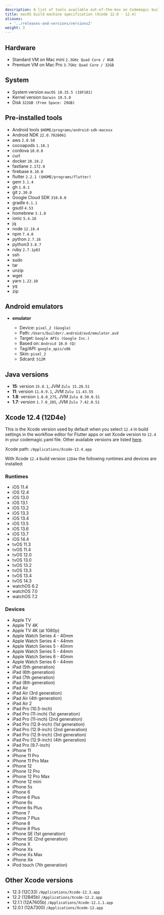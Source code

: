 ```yaml
---
description: A list of tools available out-of-the-box on Codemagic build machines.
title: macOS build machine specification (Xcode 12.0 - 12.4)
aliases:
  - '../releases-and-versions/versions2'
weight: 3
---
```


## Hardware

- Standard VM on Mac mini `2.3GHz Quad Core / 8GB`
- Premium VM on Mac Pro `3.7GHz Quad Core / 32GB`

## System

- System version `macOS 10.15.5 (19F101)`
- Kernel version `Darwin 19.5.0`
- Disk `322GB (Free Space: 29GB)`

## Pre-installed tools

- Android tools `$HOME/programs/android-sdk-macosx`
- Android NDK `22.0.7026061`
- aws `2.0.50`
- cocoapods `1.10.1`
- cordova `10.0.0`
- curl
- docker `20.10.2`
- fastlane `2.172.0`
- firebase `8.10.0`
- flutter `2.2.1 ($HOME/programs/flutter)`
- gem `3.1.4`
- gh `1.8.1`
- git `2.30.0`
- Google Cloud SDK `310.0.0`
- gradle `6.1.1`
- gsutil `4.53`
- homebrew `3.1.0`
- ionic `5.4.16`
- jq
- node `12.18.4`
- npm `7.4.0`
- python `2.7.16`
- python3 `3.8.7`
- ruby `2.7.1p83`
- ssh
- sudo
- tar
- unzip
- wget
- yarn `1.22.10`
- yq
- zip

## Android emulators

- **emulator**

    - Device: `pixel_2 (Google)`
    - Path: `/Users/builder/.android/avd/emulator.avd`
    - Target: `Google APIs (Google Inc.)`
    - Based on: `Android 10.0 (Q)`
    - Tag/API: `google_apis/x86`
    - Skin: `pixel_2`
    - Sdcard: `512M`

## Java versions

- **15**: version `15.0.1`, JVM `Zulu 15.28.51`
- **11**: version `11.0.9.1`, JVM `Zulu 11.43.55`
- **1.8**: version `1.8.0_275`, JVM `Zulu 8.50.0.51`
- **1.7**: version `1.7.0_285`, JVM `Zulu 7.42.0.51`

## Xcode 12.4 (12D4e)

This is the Xcode version used by default when you select `12.4` in build settings in the workflow 
editor for Flutter apps or set Xcode version to `12.4` in your codemagic.yaml file. 
Other available versions are listed [here](#other-xcode-versions).

Xcode path: `/Applications/Xcode-12.4.app`

With Xcode `12.4` build version `12D4e` the following runtimes and devices are installed:

### Runtimes

- iOS 11.4
- iOS 12.4
- iOS 13.0
- iOS 13.1
- iOS 13.2
- iOS 13.3
- iOS 13.4
- iOS 13.5
- iOS 13.6
- iOS 13.7
- iOS 14.4
- tvOS 11.3
- tvOS 11.4
- tvOS 12.0
- tvOS 13.0
- tvOS 13.2
- tvOS 13.3
- tvOS 13.4
- tvOS 14.3
- watchOS 6.2
- watchOS 7.0
- watchOS 7.2

### Devices

- Apple TV
- Apple TV 4K
- Apple TV 4K (at 1080p)
- Apple Watch Series 4 - 40mm
- Apple Watch Series 4 - 44mm
- Apple Watch Series 5 - 40mm
- Apple Watch Series 5 - 44mm
- Apple Watch Series 6 - 40mm
- Apple Watch Series 6 - 44mm
- iPad (5th generation)
- iPad (6th generation)
- iPad (7th generation)
- iPad (8th generation)
- iPad Air
- iPad Air (3rd generation)
- iPad Air (4th generation)
- iPad Air 2
- iPad Pro (10.5-inch)
- iPad Pro (11-inch) (1st generation)
- iPad Pro (11-inch) (2nd generation)
- iPad Pro (12.9-inch) (1st generation)
- iPad Pro (12.9-inch) (2nd generation)
- iPad Pro (12.9-inch) (3rd generation)
- iPad Pro (12.9-inch) (4th generation)
- iPad Pro (9.7-inch)
- iPhone 11
- iPhone 11 Pro
- iPhone 11 Pro Max
- iPhone 12
- iPhone 12 Pro
- iPhone 12 Pro Max
- iPhone 12 mini
- iPhone 5s
- iPhone 6
- iPhone 6 Plus
- iPhone 6s
- iPhone 6s Plus
- iPhone 7
- iPhone 7 Plus
- iPhone 8
- iPhone 8 Plus
- iPhone SE (1st generation)
- iPhone SE (2nd generation)
- iPhone X
- iPhone Xs
- iPhone Xs Max
- iPhone Xʀ
- iPod touch (7th generation)

## Other Xcode versions

- 12.3 (12C33) `/Applications/Xcode-12.3.app`
- 12.2 (12B45b) `/Applications/Xcode-12.2.app`
- 12.1.1 (12A7605b) `/Applications/Xcode-12.1.1.app`
- 12.0.1 (12A7300) `/Applications/Xcode-12.app`


